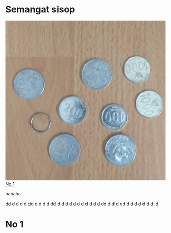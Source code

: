 # Semangat sisop

![GitHub Logo](/images/logo.png)
[No 1](#no-1)

hahaha

dd
d
d
d
d
dd
d
d
d
d
dd
d
d
d
d
d
d
d
d
d
d
d
dd
d
d
d
dd
d
d
d
d
d
d
d
.d.
# No 1
